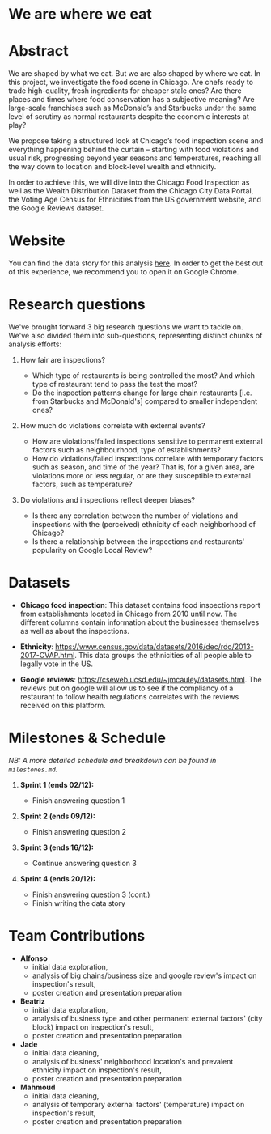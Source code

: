# We are where we eat

# Abstract
We are shaped by what we eat. But we are also shaped by where we eat.  In this project, we investigate the food scene in Chicago. Are chefs ready to trade high-quality, fresh ingredients for cheaper stale ones? Are there places and times where food conservation has a subjective meaning? Are large-scale franchises such as McDonald’s and Starbucks under the same level of scrutiny as normal restaurants despite the economic interests at play? 

We propose taking a structured look at Chicago’s food inspection scene and everything happening behind the curtain – starting with food violations and usual risk, progressing beyond year seasons and temperatures, reaching all the way down to location and block-level wealth and ethnicity.

In order to achieve this, we will dive into the Chicago Food Inspection as well as the Wealth Distribution Dataset from the Chicago City Data Portal, the Voting Age Census for Ethnicities from the US government website, and the Google Reviews dataset.

# Website
You can find the data story for this analysis [here](http://obiwit.com/ADAknow/).
In order to get the best out of this experience, we recommend you to open it on Google Chrome.

# Research questions
We've brought forward 3 big research questions we want to tackle on. We've also divided them into sub-questions, representing distinct chunks of analysis efforts:
1. How fair are inspections?
	- Which type of restaurants is being controlled the most? And which type of restaurant tend to pass the test the most? 
	- Do the inspection patterns change for large chain restaurants [i.e. from Starbucks and McDonald's] compared to smaller independent ones? 

2. How much do violations correlate with external events?
	- How are violations/failed inspections sensitive to permanent external factors such as neighbourhood, type of establishments?
	- How do violations/failed inspections correlate with temporary factors such as season, and time of the year? That is, for a given area, are violations more or less regular, or are they susceptible to external factors, such as temperature?

3. Do violations and inspections reflect deeper biases?
	- Is there any correlation between the number of violations and inspections with the (perceived) ethnicity of each neighborhood of Chicago?
	- Is there a relationship between the inspections and restaurants' popularity on Google Local Review?

# Datasets
- **Chicago food inspection**: This dataset contains food inspections report from establishments located in Chicago from 2010 until now. The different columns contain information about the businesses themselves as well as about the inspections. 

- **Ethnicity**:  https://www.census.gov/data/datasets/2016/dec/rdo/2013-2017-CVAP.html. This data groups the ethnicities of all people able to legally vote in the US. 

- **Google reviews**:  https://cseweb.ucsd.edu/~jmcauley/datasets.html. The reviews put on google will allow us to see if the compliancy of a restaurant to follow health regulations correlates with the reviews received on this platform.

# Milestones & Schedule
*NB: A more detailed schedule and breakdown can be found in `milestones.md`.*

1. **Sprint 1 (ends 02/12):** 
   - Finish answering question 1

2. **Sprint 2 (ends 09/12):**
   - Finish answering question 2
   
3. **Sprint 3 (ends 16/12):**
   - Continue answering question 3

4. **Sprint 4 (ends 20/12):**
   - Finish answering question 3 (cont.)
   - Finish writing the data story

# Team Contributions
- **Alfonso**
  * initial data exploration,
  * analysis of big chains/business size and google review's impact on inspection's result, 
  * poster creation and presentation preparation
- **Beatriz**
  * initial data exploration, 
  * analysis of business type and other permanent external factors' (city block) impact on inspection's result, 
  * poster creation and presentation preparation
- **Jade**
  * initial data cleaning, 
  * analysis of business' neighborhood location's and prevalent ethnicity impact on inspection's result, 
  * poster creation and presentation preparation
- **Mahmoud** 
  * initial data cleaning, 
  * analysis of temporary external factors' (temperature) impact on inspection's result, 
  * poster creation and presentation preparation
